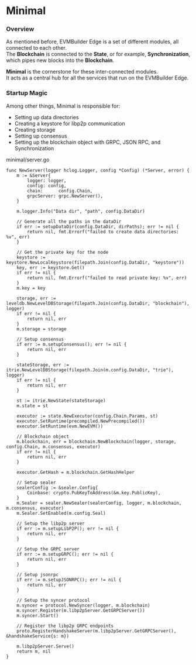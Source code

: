# Minimal

### Overview
As mentioned before, EVMBuilder Edge is a set of different modules, all connected to each other.\
The **Blockchain** is connected to the **State**, or for example, **Synchronization**, which pipes new blocks into the **Blockchain**.

**Minimal** is the cornerstone for these inter-connected modules.\
It acts as a central hub for all the services that run on the EVMBuilder Edge.

### Startup Magic

Among other things, Minimal is responsible for:

* Setting up data directories
* Creating a keystore for libp2p communication
* Creating storage
* Setting up consensus
* Setting up the blockchain object with GRPC, JSON RPC, and Synchronization

minimal/server.go

```
func NewServer(logger hclog.Logger, config *Config) (*Server, error) {
    m := &Server{
        logger: logger,
        config: config,
        chain:      config.Chain,
        grpcServer: grpc.NewServer(),
    }

    m.logger.Info("Data dir", "path", config.DataDir)

    // Generate all the paths in the dataDir
    if err := setupDataDir(config.DataDir, dirPaths); err != nil {
        return nil, fmt.Errorf("failed to create data directories: %v", err)
    }

    // Get the private key for the node
    keystore := keystore.NewLocalKeystore(filepath.Join(config.DataDir, "keystore"))
    key, err := keystore.Get()
    if err != nil {
        return nil, fmt.Errorf("failed to read private key: %v", err)
    }
    m.key = key

    storage, err := leveldb.NewLevelDBStorage(filepath.Join(config.DataDir, "blockchain"), logger)
    if err != nil {
        return nil, err
    }
    m.storage = storage

    // Setup consensus
    if err := m.setupConsensus(); err != nil {
        return nil, err
    }

    stateStorage, err := itrie.NewLevelDBStorage(filepath.Join(m.config.DataDir, "trie"), logger)
    if err != nil {
        return nil, err
    }

    st := itrie.NewState(stateStorage)
    m.state = st

    executor := state.NewExecutor(config.Chain.Params, st)
    executor.SetRuntime(precompiled.NewPrecompiled())
    executor.SetRuntime(evm.NewEVM())

    // Blockchain object
    m.blockchain, err = blockchain.NewBlockchain(logger, storage, config.Chain, m.consensus, executor)
    if err != nil {
        return nil, err
    }

    executor.GetHash = m.blockchain.GetHashHelper

    // Setup sealer
    sealerConfig := &sealer.Config{
        Coinbase: crypto.PubKeyToAddress(&m.key.PublicKey),
    }
    m.Sealer = sealer.NewSealer(sealerConfig, logger, m.blockchain, m.consensus, executor)
    m.Sealer.SetEnabled(m.config.Seal)

    // Setup the libp2p server
    if err := m.setupLibP2P(); err != nil {
        return nil, err
    }

    // Setup the GRPC server
    if err := m.setupGRPC(); err != nil {
        return nil, err
    }

    // Setup jsonrpc
    if err := m.setupJSONRPC(); err != nil {
        return nil, err
    }

    // Setup the syncer protocol
    m.syncer = protocol.NewSyncer(logger, m.blockchain)
    m.syncer.Register(m.libp2pServer.GetGRPCServer())
    m.syncer.Start()

    // Register the libp2p GRPC endpoints
    proto.RegisterHandshakeServer(m.libp2pServer.GetGRPCServer(), &handshakeService{s: m})

    m.libp2pServer.Serve()
    return m, nil
}
```

